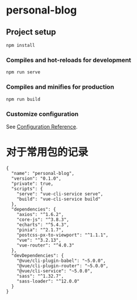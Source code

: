 # personal-blog

## Project setup
```
npm install
```

### Compiles and hot-reloads for development
```
npm run serve
```

### Compiles and minifies for production
```
npm run build
```

### Customize configuration
See [Configuration Reference](https://cli.vuejs.org/config/).

# 对于常用包的记录

```
{
  "name": "personal-blog",
  "version": "0.1.0",
  "private": true,
  "scripts": {
    "serve": "vue-cli-service serve",
    "build": "vue-cli-service build"
  },
  "dependencies": {
    "axios": "^1.6.2",
    "core-js": "^3.8.3",
    "echarts": "^5.4.3",
    "pinia": "^2.1.7",
    "postcss-px-to-viewport": "^1.1.1",
    "vue": "^3.2.13",
    "vue-router": "^4.0.3"
  },
  "devDependencies": {
    "@vue/cli-plugin-babel": "~5.0.0",
    "@vue/cli-plugin-router": "~5.0.0",
    "@vue/cli-service": "~5.0.0",
    "sass": "^1.32.7",
    "sass-loader": "^12.0.0"
  }
}
```